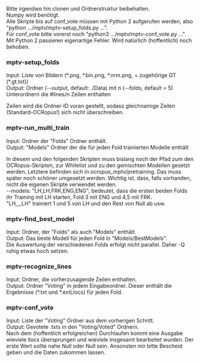 Bitte irgendwo hin clonen und Ordnerstruktur beibehalten.  
Numpy wird benötigt.  
Alle Skripte bis auf conf_vote müssen mit Python 2 aufgerufen werden, also "python .../mptv/mptv-setup_folds.py ...".  
Für conf_vote bitte vorerst noch "python3 .../mptv/mptv-conf_vote.py ...". Mit Python 2 passieren eigenartige Fehler. Wird natürlich (hoffentlich) noch behoben.

### mptv-setup_folds
Input: Liste von Bildern (\*.png, \*.bin.png, \*.nrm.png, + zugehörige GT (\*.gt.txt))  
Output: Ordner (--output, default: ./Data) mit n (--folds, default = 5) Unterordnern die #lines/n Zeilen enthalten  

Zeilen wird die Ordner-ID voran gestellt, sodass gleichnamige Zeilen (Standard-OCRopus!) sich nicht überschreiben.

### mptv-run_multi_train
Input: Ordner der "Folds" Ordner enthält.  
Output: "Models" Ordner der die für jeden Fold trainierten Modelle enthält

In diesem und den folgenden Skripten muss bislang noch der Pfad zum den OCRopus-Skripten, zur Whitelist und zu den gemischten Modellen gesetzt werden.
Letztere befinden sich in ocropus_mptv/pretraining.
Das muss später noch schöner umgesetzt werden. 
Wichtig ist, dass, falls vorhanden, nicht die eigenen Skripte verwendet werden.  
--models: "LH,LH,FRK,ENG,ENG", bedeutet, dass die ersten beiden Folds ihr Training mit LH starten, Fold 3 mit ENG und 4,5 mit FRK.  
"LH,,,,LH" trainiert 1 und 5 von LH und den Rest von Null ab usw.

### mptv-find_best_model
Input: Ordner, der "Folds" als auch "Models" enthält.  
Output: Das beste Modell für jeden Fold in "Models/BestModels".  
Die Auswertung der verschiedenen Folds erfolgt nicht parallel. Daher -Q ruhig etwas hoch setzen.

### mptv-recognize_lines
Input: Ordner, die vorherzusagende Zeilen enthalten.  
Output: Ordner "Voting" in jedem Eingabeordner. Dieser enthält die Ergebnisse (\*.txt und \*.extLlocs) für jeden Fold.

### mptv-conf_vote  
Input: Liste der "Voting" Ordner aus dem vorherigen Schritt.  
Output: Gevotete .txts in den "Voting/Voted" Ordnern.  
Nach dem (hoffentlich erfolgreichen) Durchlaufen kommt eine Ausgabe wieviele llocs übersprungen und wieviele insgesamt bearbeitet wurden. 
Der erste Wert sollte nahe Null oder Null sein. Ansonsten mir bitte Bescheid geben und die Daten zukommen lassen.